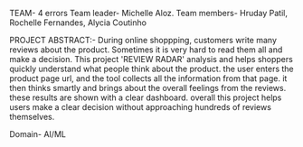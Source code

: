 TEAM- 4 errors
Team leader- Michelle Aloz.
Team members- Hruday Patil,
              Rochelle Fernandes,
              Alycia Coutinho

PROJECT ABSTRACT:-
During online shoppping, customers write many reviews about the product. Sometimes it is very hard to read them all and make a decision. This project 'REVIEW RADAR'
analysis and helps shoppers quickly understand what people think about the product. the user enters the product page url, and the tool collects all the information from
that page. it then thinks smartly and brings about the overall feelings from the reviews. these results are shown with a clear dashboard. overall this project 
helps users make a clear decision without approaching hundreds of reviews themselves.

Domain- AI/ML
